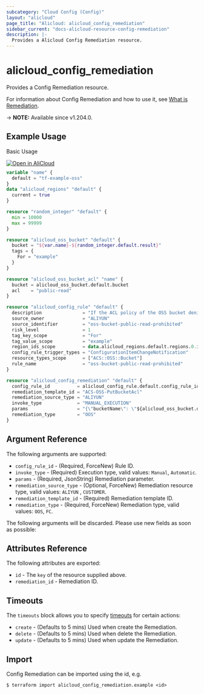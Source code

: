 ```yaml
---
subcategory: "Cloud Config (Config)"
layout: "alicloud"
page_title: "Alicloud: alicloud_config_remediation"
sidebar_current: "docs-alicloud-resource-config-remediation"
description: |-
  Provides a Alicloud Config Remediation resource.
---
```


# alicloud_config_remediation

Provides a Config Remediation resource.

For information about Config Remediation and how to use it, see [What is Remediation](https://www.alibabacloud.com/help/en/cloud-config/latest/api-config-2020-09-07-createremediation).

-> **NOTE:** Available since v1.204.0.

## Example Usage

Basic Usage

<div style="display: block;margin-bottom: 40px;"><div class="oics-button" style="float: right;position: absolute;margin-bottom: 10px;">
  <a href="https://api.aliyun.com/terraform?resource=alicloud_config_remediation&exampleId=081a4610-7ed5-b544-d0f2-b74c7296a64f3eeac0da&activeTab=example&spm=docs.r.config_remediation.0.081a46107e&intl_lang=EN_US" target="_blank">
    <img alt="Open in AliCloud" src="https://img.alicdn.com/imgextra/i1/O1CN01hjjqXv1uYUlY56FyX_!!6000000006049-55-tps-254-36.svg" style="max-height: 44px; max-width: 100%;">
  </a>
</div></div>

```terraform
variable "name" {
  default = "tf-example-oss"
}
data "alicloud_regions" "default" {
  current = true
}

resource "random_integer" "default" {
  min = 10000
  max = 99999
}

resource "alicloud_oss_bucket" "default" {
  bucket = "${var.name}-${random_integer.default.result}"
  tags = {
    For = "example"
  }
}

resource "alicloud_oss_bucket_acl" "name" {
  bucket = alicloud_oss_bucket.default.bucket
  acl    = "public-read"
}

resource "alicloud_config_rule" "default" {
  description               = "If the ACL policy of the OSS bucket denies read access from the Internet, the configuration is considered compliant."
  source_owner              = "ALIYUN"
  source_identifier         = "oss-bucket-public-read-prohibited"
  risk_level                = 1
  tag_key_scope             = "For"
  tag_value_scope           = "example"
  region_ids_scope          = data.alicloud_regions.default.regions.0.id
  config_rule_trigger_types = "ConfigurationItemChangeNotification"
  resource_types_scope      = ["ACS::OSS::Bucket"]
  rule_name                 = "oss-bucket-public-read-prohibited"
}

resource "alicloud_config_remediation" "default" {
  config_rule_id          = alicloud_config_rule.default.config_rule_id
  remediation_template_id = "ACS-OSS-PutBucketAcl"
  remediation_source_type = "ALIYUN"
  invoke_type             = "MANUAL_EXECUTION"
  params                  = "{\"bucketName\": \"${alicloud_oss_bucket.default.bucket}\", \"regionId\": \"${data.alicloud_regions.default.regions.0.id}\", \"permissionName\": \"private\"}"
  remediation_type        = "OOS"
}
```

## Argument Reference

The following arguments are supported:
* `config_rule_id` - (Required, ForceNew) Rule ID.
* `invoke_type` - (Required) Execution type, valid values: `Manual`, `Automatic`.
* `params` - (Required, JsonString) Remediation parameter.
* `remediation_source_type` - (Optional, ForceNew) Remediation resource type, valid values: `ALIYUN` , `CUSTOMER`.
* `remediation_template_id` - (Required) Remediation template ID.
* `remediation_type` - (Required, ForceNew) Remediation type, valid values: `OOS`, `FC`.

The following arguments will be discarded. Please use new fields as soon as possible:



## Attributes Reference

The following attributes are exported:
* `id` - The `key` of the resource supplied above.
* `remediation_id` - Remediation ID.

## Timeouts

The `timeouts` block allows you to specify [timeouts](https://www.terraform.io/docs/configuration-0-11/resources.html#timeouts) for certain actions:
* `create` - (Defaults to 5 mins) Used when create the Remediation.
* `delete` - (Defaults to 5 mins) Used when delete the Remediation.
* `update` - (Defaults to 5 mins) Used when update the Remediation.

## Import

Config Remediation can be imported using the id, e.g.

```shell
$ terraform import alicloud_config_remediation.example <id>
```